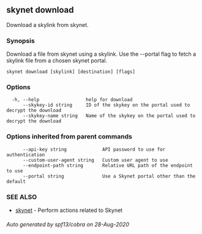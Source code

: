 ## skynet download

Download a skylink from skynet.

### Synopsis

Download a file from skynet using a skylink. Use the --portal flag to
fetch a skylink file from a chosen skynet portal.

```
skynet download [skylink] [destination] [flags]
```

### Options

```
  -h, --help                 help for download
      --skykey-id string     ID of the skykey on the portal used to decrypt the download
      --skykey-name string   Name of the skykey on the portal used to decrypt the download
```

### Options inherited from parent commands

```
      --api-key string             API password to use for authentication
      --custom-user-agent string   Custom user agent to use
      --endpoint-path string       Relative URL path of the endpoint to use
      --portal string              Use a Skynet portal other than the default
```

### SEE ALSO

* [skynet](skynet.md)	 - Perform actions related to Skynet

###### Auto generated by spf13/cobra on 28-Aug-2020
